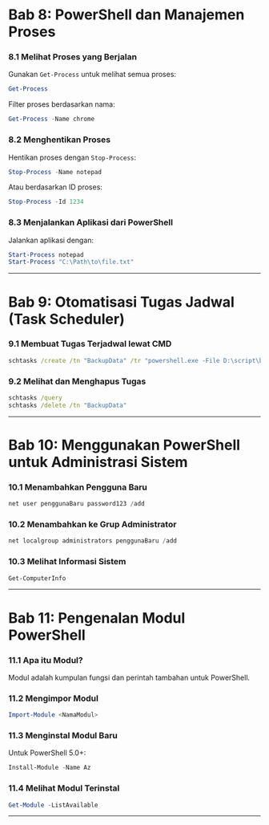 # **Bab 8: PowerShell dan Manajemen Proses**

### **8.1 Melihat Proses yang Berjalan**
Gunakan `Get-Process` untuk melihat semua proses:
```powershell
Get-Process
```

Filter proses berdasarkan nama:
```powershell
Get-Process -Name chrome
```

### **8.2 Menghentikan Proses**
Hentikan proses dengan `Stop-Process`:
```powershell
Stop-Process -Name notepad
```

Atau berdasarkan ID proses:
```powershell
Stop-Process -Id 1234
```

### **8.3 Menjalankan Aplikasi dari PowerShell**
Jalankan aplikasi dengan:
```powershell
Start-Process notepad
Start-Process "C:\Path\to\file.txt"
```

---

# **Bab 9: Otomatisasi Tugas Jadwal (Task Scheduler)**

### **9.1 Membuat Tugas Terjadwal lewat CMD**
```cmd
schtasks /create /tn "BackupData" /tr "powershell.exe -File D:\script\backup.ps1" /sc daily /st 08:00
```

### **9.2 Melihat dan Menghapus Tugas**
```cmd
schtasks /query
schtasks /delete /tn "BackupData"
```

---

# **Bab 10: Menggunakan PowerShell untuk Administrasi Sistem**

### **10.1 Menambahkan Pengguna Baru**
```powershell
net user penggunaBaru password123 /add
```

### **10.2 Menambahkan ke Grup Administrator**
```powershell
net localgroup administrators penggunaBaru /add
```

### **10.3 Melihat Informasi Sistem**
```powershell
Get-ComputerInfo
```

---

# **Bab 11: Pengenalan Modul PowerShell**

### **11.1 Apa itu Modul?**
Modul adalah kumpulan fungsi dan perintah tambahan untuk PowerShell.

### **11.2 Mengimpor Modul**
```powershell
Import-Module <NamaModul>
```

### **11.3 Menginstal Modul Baru**
Untuk PowerShell 5.0+:
```powershell
Install-Module -Name Az
```

### **11.4 Melihat Modul Terinstal**
```powershell
Get-Module -ListAvailable
```

---

